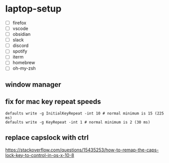 # laptop-setup

- [ ] firefox
- [ ] vscode
- [ ] obsidian
- [ ] slack
- [ ] discord
- [ ] spotify
- [ ] iterm
- [ ] homebrew
- [ ] oh-my-zsh

## window manager

## fix for mac key repeat speeds
```
defaults write -g InitialKeyRepeat -int 10 # normal minimum is 15 (225 ms)
defaults write -g KeyRepeat -int 1 # normal minimum is 2 (30 ms)
```

## replace capslock with ctrl
https://stackoverflow.com/questions/15435253/how-to-remap-the-caps-lock-key-to-control-in-os-x-10-8
